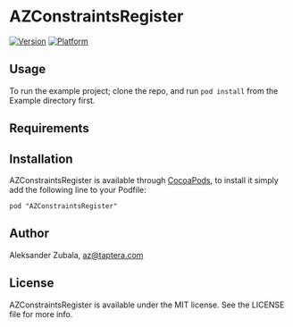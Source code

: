 # AZConstraintsRegister

[![Version](http://cocoapod-badges.herokuapp.com/v/AZConstraintsRegister/badge.png)](http://cocoadocs.org/docsets/AZConstraintsRegister)
[![Platform](http://cocoapod-badges.herokuapp.com/p/AZConstraintsRegister/badge.png)](http://cocoadocs.org/docsets/AZConstraintsRegister)

## Usage

To run the example project; clone the repo, and run `pod install` from the Example directory first.

## Requirements

## Installation

AZConstraintsRegister is available through [CocoaPods](http://cocoapods.org), to install
it simply add the following line to your Podfile:

    pod "AZConstraintsRegister"

## Author

Aleksander Zubala, az@taptera.com

## License

AZConstraintsRegister is available under the MIT license. See the LICENSE file for more info.

